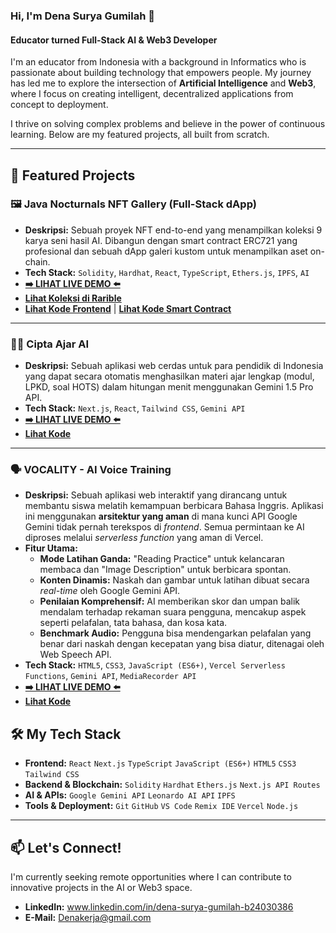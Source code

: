 ### Hi, I'm Dena Surya Gumilah 👋

#### Educator turned Full-Stack AI & Web3 Developer

I'm an educator from Indonesia with a background in Informatics who is passionate about building technology that empowers people. My journey has led me to explore the intersection of **Artificial Intelligence** and **Web3**, where I focus on creating intelligent, decentralized applications from concept to deployment.

I thrive on solving complex problems and believe in the power of continuous learning. Below are my featured projects, all built from scratch.

---

## 🚀 Featured Projects

### 🖼️ Java Nocturnals NFT Gallery (Full-Stack dApp)
- **Deskripsi:** Sebuah proyek NFT end-to-end yang menampilkan koleksi 9 karya seni hasil AI. Dibangun dengan smart contract ERC721 yang profesional dan sebuah dApp galeri kustom untuk menampilkan aset on-chain.
- **Tech Stack:** `Solidity`, `Hardhat`, `React`, `TypeScript`, `Ethers.js`, `IPFS`, `AI`
- **[➡️ LIHAT LIVE DEMO ⬅️](https://java-nocturnals-gallery.vercel.app/)**
- **[Lihat Koleksi di Rarible](https://testnet.rarible.com/denasurya)**
- **[Lihat Kode Frontend](https://github.com/denasurya/java-nocturnals-gallery)** | **[Lihat Kode Smart Contract](https://github.com/denasurya/java-nocturnals-contract)**

---

### 🧑‍🏫 Cipta Ajar AI
- **Deskripsi:** Sebuah aplikasi web cerdas untuk para pendidik di Indonesia yang dapat secara otomatis menghasilkan materi ajar lengkap (modul, LPKD, soal HOTS) dalam hitungan menit menggunakan Gemini 1.5 Pro API.
- **Tech Stack:** `Next.js`, `React`, `Tailwind CSS`, `Gemini API`
- **[➡️ LIHAT LIVE DEMO ⬅️](https://ciptaajar-denasurya.vercel.app/)**
- **[Lihat Kode](https://github.com/denasurya/Cita-Ajar-demo-01)**

---

### 🗣️ VOCALITY - AI Voice Training
- **Deskripsi:** Sebuah aplikasi web interaktif yang dirancang untuk membantu siswa melatih kemampuan berbicara Bahasa Inggris. Aplikasi ini menggunakan **arsitektur yang aman** di mana kunci API Google Gemini tidak pernah terekspos di *frontend*. Semua permintaan ke AI diproses melalui *serverless function* yang aman di Vercel.
- **Fitur Utama:**
    - **Mode Latihan Ganda:** "Reading Practice" untuk kelancaran membaca dan "Image Description" untuk berbicara spontan.
    - **Konten Dinamis:** Naskah dan gambar untuk latihan dibuat secara *real-time* oleh Google Gemini API.
    - **Penilaian Komprehensif:** AI memberikan skor dan umpan balik mendalam terhadap rekaman suara pengguna, mencakup aspek seperti pelafalan, tata bahasa, dan kosa kata.
    - **Benchmark Audio:** Pengguna bisa mendengarkan pelafalan yang benar dari naskah dengan kecepatan yang bisa diatur, ditenagai oleh Web Speech API.
- **Tech Stack:** `HTML5`, `CSS3`, `JavaScript (ES6+)`, `Vercel Serverless Functions`, `Gemini API`, `MediaRecorder API`
- **[➡️ LIHAT LIVE DEMO ⬅️](https://vocality-ai-voice-training.vercel.app/)**
- **[Lihat Kode](https://github.com/denasurya/vocality-ai-voice-training)**

## 🛠️ My Tech Stack

-   **Frontend:** `React` `Next.js` `TypeScript` `JavaScript (ES6+)` `HTML5` `CSS3` `Tailwind CSS`
-   **Backend & Blockchain:** `Solidity` `Hardhat` `Ethers.js` `Next.js API Routes`
-   **AI & APIs:** `Google Gemini API` `Leonardo AI API` `IPFS`
-   **Tools & Deployment:** `Git` `GitHub` `VS Code` `Remix IDE` `Vercel` `Node.js`

---

## 📫 Let's Connect!

I'm currently seeking remote opportunities where I can contribute to innovative projects in the AI or Web3 space.

-   **LinkedIn:** www.linkedin.com/in/dena-surya-gumilah-b24030386
-   **E-Mail:** Denakerja@gmail.com
